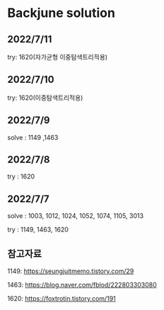 Backjune solution
==================
2022/7/11
--------
try: 1620(자가균형 이중탐색트리적용)

2022/7/10
----------
try: 1620(이중탐색트리적용)

2022/7/9
----------
solve : 1149 ,1463

2022/7/8
--------
try : 1620

2022/7/7
------
solve : 1003, 1012, 1024, 1052, 1074, 1105, 3013

try : 1149, 1463, 1620

참고자료
--------------
1149: https://seungjuitmemo.tistory.com/29

1463: https://blog.naver.com/fblod/222803303080

1620: https://foxtrotin.tistory.com/191



